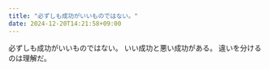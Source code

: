 ```yaml
---
title: "必ずしも成功がいいものではない。"
date: 2024-12-20T14:21:58+09:00
---
```

必ずしも成功がいいものではない。
いい成功と悪い成功がある。
違いを分けるのは理解だ。
